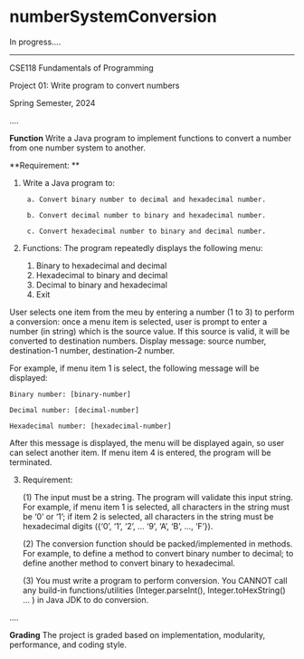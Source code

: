 # numberSystemConversion
In progress....

----

CSE118 Fundamentals of Programming

Project 01: Write program to convert numbers

Spring Semester, 2024

....

**Function**
Write a Java program to implement functions to convert a number from one number system to another.

**Requirement: **

1. Write a Java program to:

   		a. Convert binary number to decimal and hexadecimal number.

    	b. Convert decimal number to binary and hexadecimal number.

    	c. Convert hexadecimal number to binary and decimal number.


2. Functions:
The program repeatedly displays the following menu:
    1. Binary to hexadecimal and decimal
    2. Hexadecimal to binary and decimal
    3. Decimal to binary and hexadecimal
    4. Exit

User selects one item from the meu by entering a number (1 to 3) to perform a conversion: once a menu item is selected, user is prompt to enter a number (in string) which is the source value. If this source is valid, it will be converted to destination numbers. Display message: source number, destination-1 number, destination-2 number.

For example, if menu item 1 is select, the following message will be displayed:

    Binary number: [binary-number]

    Decimal number: [decimal-number]

    Hexadecimal number: [hexadecimal-number]


After this message is displayed, the menu will be displayed again, so user can select another item.
If menu item 4 is entered, the program will be terminated.

3. Requirement:
   
	(1) The input must be a string. The program will validate this input string. For example, if menu item 1 is selected, all characters in the string must be ‘0’ or ‘1’; if item 2 is selected, all characters in the string must be hexadecimal digits ({‘0’, ‘1’, ‘2’, … ‘9’, ‘A’, ‘B’, …, ‘F’}).

	(2) The conversion function should be packed/implemented in methods. For example, to define a method to convert binary number to decimal; to define another method to convert binary to hexadecimal.

	(3) You must write a program to perform conversion. You CANNOT call any build-in functions/utilities (Integer.parseInt(), Integer.toHexString() … ) in Java JDK to do conversion.

....

**Grading**
The project is graded based on implementation, modularity, performance, and coding style.


